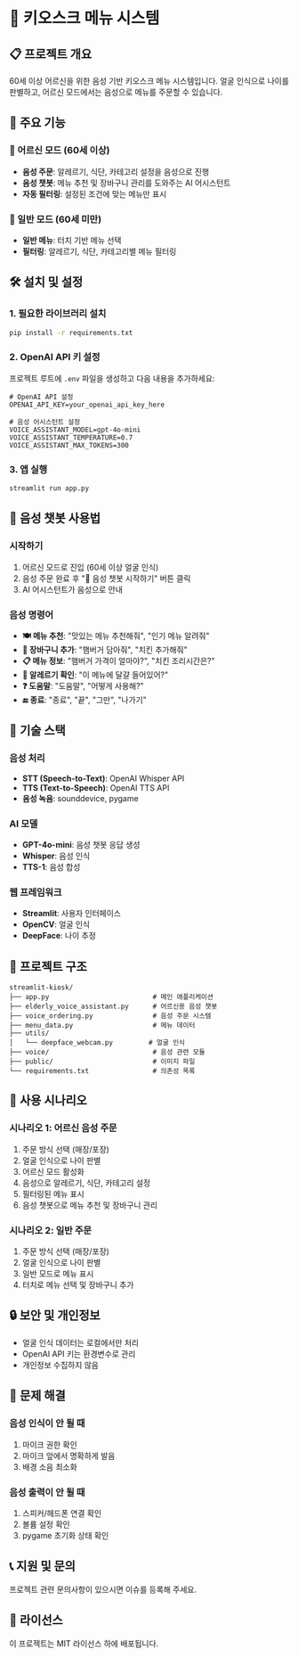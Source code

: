 # 🍔 키오스크 메뉴 시스템

## 📋 프로젝트 개요
60세 이상 어르신을 위한 음성 기반 키오스크 메뉴 시스템입니다. 얼굴 인식으로 나이를 판별하고, 어르신 모드에서는 음성으로 메뉴를 주문할 수 있습니다.

## 🚀 주요 기능

### 👴 어르신 모드 (60세 이상)
- **음성 주문**: 알레르기, 식단, 카테고리 설정을 음성으로 진행
- **음성 챗봇**: 메뉴 추천 및 장바구니 관리를 도와주는 AI 어시스턴트
- **자동 필터링**: 설정된 조건에 맞는 메뉴만 표시

### 👤 일반 모드 (60세 미만)
- **일반 메뉴**: 터치 기반 메뉴 선택
- **필터링**: 알레르기, 식단, 카테고리별 메뉴 필터링

## 🛠️ 설치 및 설정

### 1. 필요한 라이브러리 설치
```bash
pip install -r requirements.txt
```

### 2. OpenAI API 키 설정
프로젝트 루트에 `.env` 파일을 생성하고 다음 내용을 추가하세요:

```env
# OpenAI API 설정
OPENAI_API_KEY=your_openai_api_key_here

# 음성 어시스턴트 설정
VOICE_ASSISTANT_MODEL=gpt-4o-mini
VOICE_ASSISTANT_TEMPERATURE=0.7
VOICE_ASSISTANT_MAX_TOKENS=300
```

### 3. 앱 실행
```bash
streamlit run app.py
```

## 🎤 음성 챗봇 사용법

### 시작하기
1. 어르신 모드로 진입 (60세 이상 얼굴 인식)
2. 음성 주문 완료 후 "🎤 음성 챗봇 시작하기" 버튼 클릭
3. AI 어시스턴트가 음성으로 안내

### 음성 명령어
- **🍽️ 메뉴 추천**: "맛있는 메뉴 추천해줘", "인기 메뉴 알려줘"
- **🛒 장바구니 추가**: "햄버거 담아줘", "치킨 추가해줘"
- **📋 메뉴 정보**: "햄버거 가격이 얼마야?", "치킨 조리시간은?"
- **🚫 알레르기 확인**: "이 메뉴에 달걀 들어있어?"
- **❓ 도움말**: "도움말", "어떻게 사용해?"
- **🔚 종료**: "종료", "끝", "그만", "나가기"

## 🔧 기술 스택

### 음성 처리
- **STT (Speech-to-Text)**: OpenAI Whisper API
- **TTS (Text-to-Speech)**: OpenAI TTS API
- **음성 녹음**: sounddevice, pygame

### AI 모델
- **GPT-4o-mini**: 음성 챗봇 응답 생성
- **Whisper**: 음성 인식
- **TTS-1**: 음성 합성

### 웹 프레임워크
- **Streamlit**: 사용자 인터페이스
- **OpenCV**: 얼굴 인식
- **DeepFace**: 나이 추정

## 📁 프로젝트 구조

```
streamlit-kiosk/
├── app.py                          # 메인 애플리케이션
├── elderly_voice_assistant.py      # 어르신용 음성 챗봇
├── voice_ordering.py               # 음성 주문 시스템
├── menu_data.py                    # 메뉴 데이터
├── utils/
│   └── deepface_webcam.py         # 얼굴 인식
├── voice/                          # 음성 관련 모듈
├── public/                         # 이미지 파일
└── requirements.txt                # 의존성 목록
```

## 🎯 사용 시나리오

### 시나리오 1: 어르신 음성 주문
1. 주문 방식 선택 (매장/포장)
2. 얼굴 인식으로 나이 판별
3. 어르신 모드 활성화
4. 음성으로 알레르기, 식단, 카테고리 설정
5. 필터링된 메뉴 표시
6. 음성 챗봇으로 메뉴 추천 및 장바구니 관리

### 시나리오 2: 일반 주문
1. 주문 방식 선택 (매장/포장)
2. 얼굴 인식으로 나이 판별
3. 일반 모드로 메뉴 표시
4. 터치로 메뉴 선택 및 장바구니 추가

## 🔒 보안 및 개인정보

- 얼굴 인식 데이터는 로컬에서만 처리
- OpenAI API 키는 환경변수로 관리
- 개인정보 수집하지 않음

## 🐛 문제 해결

### 음성 인식이 안 될 때
1. 마이크 권한 확인
2. 마이크 앞에서 명확하게 발음
3. 배경 소음 최소화

### 음성 출력이 안 될 때
1. 스피커/헤드폰 연결 확인
2. 볼륨 설정 확인
3. pygame 초기화 상태 확인

## 📞 지원 및 문의

프로젝트 관련 문의사항이 있으시면 이슈를 등록해 주세요.

## 📄 라이선스

이 프로젝트는 MIT 라이선스 하에 배포됩니다.